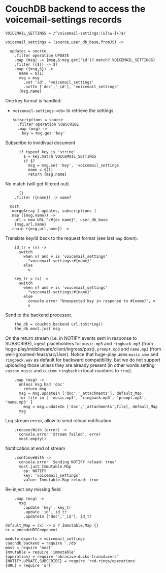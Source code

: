 CouchDB backend to access the voicemail-settings records
========================================================

    VOICEMAIL_SETTINGS = /^voicemail-settings:(u[\w-]+)$/

    voicemail_settings = (source,user_db_base,fromJS) ->

      updates = source
        .filter operation UPDATE
        .map (msg) -> {msg,$:msg.get('id')?.match? VOICEMAIL_SETTINGS}
        .filter ({$}) -> $?
        .map ({msg,$}) ->
          name = $[1]
          msg = msg
            .set 'id', 'voicemail_settings'
            .setIn ['doc','_id'], 'voicemail_settings'
          {msg,name}

One key format is handled:
- `voicemail-settings:<db>` to retrieve the settings

      subscriptions = source
        .filter operation SUBSCRIBE
        .map (msg) ->
          key = msg.get 'key'

Subscribe to invidivual document

          if typeof key is 'string'
            $ = key.match VOICEMAIL_SETTINGS
            if $?
              msg = msg.set 'key', 'voicemail_settings'
              name = $[1]
              return {msg,name}

No match (will get filtered out)

          {}
        .filter ({name}) -> name?

      most
      .mergeArray [ updates, subscriptions ]
      .map ({msg,name}) ->
        url = new URL "/#{ec name}", user_db_base
        {msg,url,name}
      .chain ({msg,url,name}) ->

Translate key/id back to the request format (see last `map` down).

        id_tr = (v) ->
          switch
            when v? and v is 'voicemail_settings'
              "voicemail-settings:#{name}"
            else
              v

        key_tr = (v) ->
          switch
            when v? and v is 'voicemail_settings'
              "voicemail-settings:#{name}"
            else
              console.error "Unexpected key in response to #{name}", v
              v

Send to the backend processor.

        the_db = couchdb_backend url.toString()
        the_db most.just msg

On the return stream (i.e. in NOTIFY events sent in response to SUBSCRIBE), inject placeholders for `music.mp3` and `ringback.mp3` (from huge-play/middleware/client/ingress/post), `prompt.mp3` and `name.mp3` (from well-groomed-feast/src/User).
Notice that huge-play uses `music.wav` and `ringback.wav` as default for backward compatibility, but we do not support uploading those unless they are already present (in other words setting `custom_music` and `custom_ringback` in local-numbers to `true`).

        .map (msg) ->
          unless msg.had 'doc'
            return msg
          msg = msg.updateIn ['doc','_attachments'], default_Map
          for file in [ 'music.mp3', 'ringback.mp3', 'prompt.mp3', 'name.mp3' ]
            msg = msg.updateIn ['doc','_attachments',file], default_Map
          msg

Log stream errror, allow to send reload notification

        .recoverWith (error) ->
          console.error 'Stream failed', error
          most.empty()

Notification at end of stream

        .continueWith ->
          console.error 'Sending NOTIFY reload: true'
          most.just Immutable.Map
            op: NOTIFY
            key: 'voicemail_settings'
            value: Immutable.Map reload: true

Re-inject any missing field

        .map (msg) ->
          msg
            .update 'key', key_tr
            .update 'id', id_tr
            .updateIn ['doc','_id'], id_tr

    default_Map = (x) -> x ? Immutable.Map {}
    ec = encodeURIComponent

    module.exports = voicemail_settings
    couchdb_backend = require './db'
    most = require 'most'
    Immutable = require 'immutable'
    {operation} = require 'abrasive-ducks-transducers'
    {NOTIFY,UPDATE,SUBSCRIBE} = require 'red-rings/operations'
    {URL} = require 'url'
